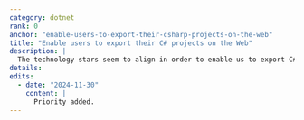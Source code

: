 ```yaml
---
category: dotnet
rank: 0
anchor: "enable-users-to-export-their-csharp-projects-on-the-web"
title: "Enable users to export their C# projects on the Web"
description: |
  The technology stars seem to align in order to enable us to export C# projects on the Web. We fully intend to make this a reality as soon as possible.
details:
edits:
  - date: "2024-11-30"
    content: |
      Priority added.
---
```

